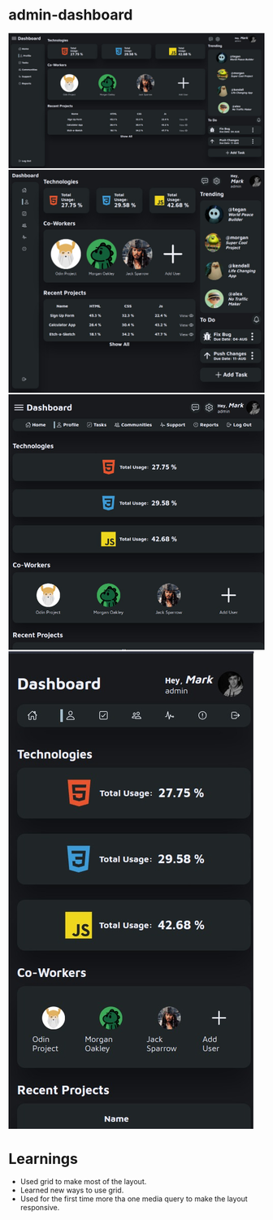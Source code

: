 # admin-dashboard


<div>
  <style>
    display:flex;
</style>
  <img src="./images/finalApp1.jpeg"/> <img src="./images/finalApp2.jpeg"/> <img src="./images/finalApp3.jpeg"/> <img src="./images/finalApp4.jpeg"/>
</div>

# Learnings

- Used grid to make most of the layout.
- Learned new ways to use grid.
- Used for the first time more tha one media query to make the layout responsive.
